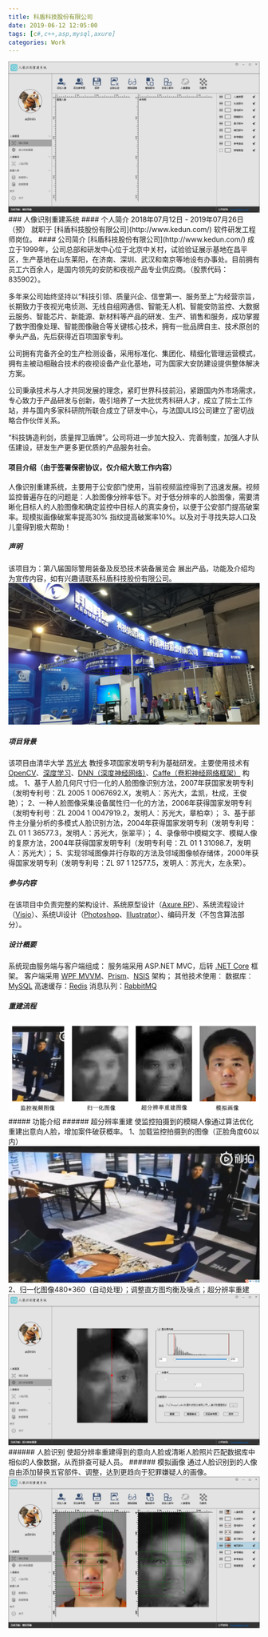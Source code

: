 ```yaml
---
title: 科盾科技股份有限公司
date: 2019-06-12 12:05:00
tags: [c#,c++,asp,mysql,axure]
categories: Work
---
```

<img src="https://raw.githubusercontent.com/Sadness96/sadness96.github.io/master/images/blog/work-KedunTech/%E4%B8%BB%E7%A8%8B%E5%BA%8F.png"/>
### 人像识别重建系统
<!-- more -->
#### 个人简介
2018年07月12日 - 2019年07月26日（预） 就职于 [科盾科技股份有限公司](http://www.kedun.com/) 软件研发工程师岗位。
#### 公司简介
[科盾科技股份有限公司](http://www.kedun.com/) 成立于1999年，公司总部和研发中心位于北京中关村，试验验证展示基地在昌平区，生产基地在山东莱阳，在济南、深圳、武汉和南京等地设有办事处。目前拥有员工六百余人，是国内领先的安防和夜视产品专业供应商。（股票代码：835902）。

多年来公司始终坚持以“科技引领、质量兴企、信誉第一、服务至上”为经营宗旨，长期致力于夜视光电侦测、无线自组网通信、智能无人机、智能安防监控、大数据云服务、智能芯片、新能源、新材料等产品的研发、生产、销售和服务，成功掌握了数字图像处理、智能图像融合等关键核心技术，拥有一批品牌自主、技术原创的拳头产品，先后获得近百项国家专利。

公司拥有完备齐全的生产检测设备，采用标准化、集团化、精细化管理运营模式，拥有主被动相融合技术的夜视设备产业化基地，可为国家大安防建设提供整体解决方案。

公司秉承技术与人才共同发展的理念，紧盯世界科技前沿，紧跟国内外市场需求，专心致力于产品研发与创新，吸引培养了一大批优秀科研人才，成立了院士工作站，并与国内多家科研院所联合成立了研发中心，与法国ULIS公司建立了密切战略合作伙伴关系。

“科技铸造利剑，质量捍卫盾牌”。公司将进一步加大投入、完善制度，加强人才队伍建设，研发生产更多更优质的产品服务社会。
#### 项目介绍（由于签署保密协议，仅介绍大致工作内容）
人像识别重建系统，主要用于公安部门使用，当前视频监控得到了迅速发展。视频监控普遍存在的问题是：人脸图像分辨率低下。对于低分辨率的人脸图像，需要清晰化目标人的人脸图像和确定监控中目标人的真实身份，以便于公安部门提高破案率。现模拟画像破案率提高30% 指纹提高破案率10%。以及对于寻找失踪人口及儿童得到极大帮助！
##### 声明
该项目为：第八届国际警用装备及反恐技术装备展览会 展出产品，功能及介绍均为宣传内容，如有兴趣请联系科盾科技股份有限公司。
<img src="https://raw.githubusercontent.com/Sadness96/sadness96.github.io/master/images/blog/work-KedunTech/20190521_164057.jpg"/>
##### 项目背景
该项目由清华大学 [苏光大](https://baike.baidu.com/item/%E8%8B%8F%E5%85%89%E5%A4%A7/4797223) 教授多项国家发明专利为基础研发。主要使用技术有 [OpenCV](https://baike.baidu.com/item/opencv/10320623?fr=aladdin)、[深度学习](https://baike.baidu.com/item/%E6%B7%B1%E5%BA%A6%E5%AD%A6%E4%B9%A0/3729729?fr=aladdin)、[DNN（深度神经网络）](https://baike.baidu.com/item/DNN/19974079?fr=aladdin)、[Caffe（卷积神经网络框架）](https://baike.baidu.com/item/Caffe/16301044?fr=aladdin) 构成。
1、基于人脸几何尺寸归一化的人脸图像识别方法，2007年获国家发明专利（发明专利号：ZL 2005 1 0067692.X，发明人：苏光大，孟凯，杜成，王俊艳）；
2、一种人脸图像采集设备属性归一化的方法，2006年获得国家发明专利（发明专利号：ZL 2004 1 0047919.2，发明人：苏光大，章柏幸）；
3、基于部件主分量分析的多模式人脸识别方法，2004年获得国家发明专利（发明专利号：ZL 01 1 36577.3，发明人：苏光大，张翠平）；
4、录像带中模糊文字、模糊人像的复原方法，2004年获得国家发明专利（发明专利号：ZL 01 1 31098.7，发明人：苏光大）；
5、实现邻域图像并行存取的方法及邻域图像帧存储体，2000年获得国家发明专利（发明专利号：ZL 97 1 12577.5，发明人：苏光大，左永荣）。
##### 参与内容
在该项目中负责完整的架构设计、系统原型设计（[Axure RP](https://baike.baidu.com/item/axure%20rp/9653646?fromtitle=axure&fromid=5056136&fr=aladdin)）、系统流程设计（[Visio](https://baike.baidu.com/item/Microsoft%20Office%20Visio/7180347?fromtitle=VISIO&fromid=357215)）、系统UI设计（[Photoshop](https://baike.baidu.com/item/Adobe%20Photoshop/2297297?fromtitle=PS&fromid=13323&fr=aladdin)、[Illustrator](https://baike.baidu.com/item/Adobe%20Illustrator/2297548?fromtitle=AI&fromid=1753722#viewPageContent)）、编码开发（不包含算法部分）。
##### 设计概要
系统现由服务端与客户端组成：
服务端采用 ASP.NET MVC，后转 [.NET Core](https://baike.baidu.com/item/.net%20core/20130686?fr=aladdin) 框架。
客户端采用 [WPF MVVM](https://baike.baidu.com/item/MVVM/96310?fr=aladdin)、[Prism](https://github.com/PrismLibrary/)、[NSIS](/blog/2018/11/24/software-Nsis/) 架构；
其他技术使用：
数据库：[MySQL](https://www.mysql.com/)
高速缓存：[Redis](https://redis.io/)
消息队列：[RabbitMQ](https://www.rabbitmq.com/)
##### 重建流程
<img src="https://raw.githubusercontent.com/Sadness96/sadness96.github.io/master/images/blog/work-KedunTech/%E4%BA%BA%E5%83%8F%E8%AF%86%E5%88%AB%E9%87%8D%E5%BB%BA%E6%B5%81%E7%A8%8B.png"/>
##### 功能介绍
###### 超分辨率重建
使监控拍摄到的模糊人像通过算法优化重建出意向人脸，增加案件破获概率。
1、加载监控拍摄到的图像（正脸角度60以内）
<img src="https://raw.githubusercontent.com/Sadness96/sadness96.github.io/master/images/blog/work-KedunTech/%E9%87%8D%E5%BB%BA%E7%9B%91%E6%8E%A7%E6%8B%8D%E6%91%84%E8%A7%86%E9%A2%91%E6%88%AA%E5%9B%BE.jpg"/>
2、归一化图像480*360（自动处理）；调整直方图均衡及噪点；超分辨率重建
<img src="https://raw.githubusercontent.com/Sadness96/sadness96.github.io/master/images/blog/work-KedunTech/%E8%B6%85%E5%88%86%E8%BE%A8%E7%8E%87%E9%87%8D%E5%BB%BA.png"/>
###### 人脸识别
使超分辨率重建得到的意向人脸或清晰人脸照片匹配数据库中相似的人像数据，从而排查可疑人员。
###### 模拟画像
通过人脸识别到的人像自由添加替换五官部件、调整，达到更趋向于犯罪嫌疑人的画像。
<img src="https://raw.githubusercontent.com/Sadness96/sadness96.github.io/master/images/blog/work-KedunTech/%E6%A8%A1%E6%8B%9F%E7%94%BB%E5%83%8F.png"/>